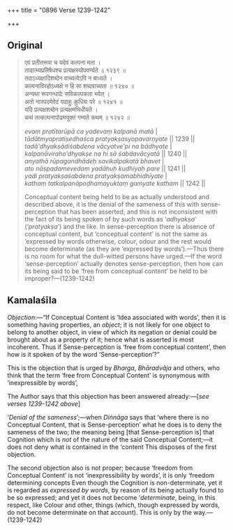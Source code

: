 +++
title = "0896 Verse 1239-1242"

+++
## Original 
>
> एवं प्रतीतरूपा च यदेवं कल्पना मता ।  
> तादात्म्यप्रतिषेधश्च प्रत्यक्षस्योपवर्ण्यते ॥ १२३९ ॥  
> तदाऽध्यक्षादिशब्देन वाच्यत्वेऽपि न बाध्यते ।  
> कल्पनाविरहोऽध्यक्षे न हि सा शब्दवाच्यता ॥ १२४० ॥  
> अन्यथा रूपगन्धादेः सविकल्पकता भवेत् ।  
> अतो नास्पदमेवेदं यदाहुः कुधियः परे ॥ १२४१ ॥  
> यदि प्रत्यक्षशब्देन प्रत्यक्षमभिधीयते ।  
> कथं तत्कल्पनापोढमयुक्तं गम्यते कथम् ॥ १२४२ ॥ 
>
> *evaṃ pratītarūpā ca yadevaṃ kalpanā matā* \|  
> *tādātmyapratiṣedhaśca pratyakṣasyopavarṇyate* \|\| 1239 \|\|  
> *tadā'dhyakṣādiśabdena vācyatve'pi na bādhyate* \|  
> *kalpanāviraho'dhyakṣe na hi sā śabdavācyatā* \|\| 1240 \|\|  
> *anyathā rūpagandhādeḥ savikalpakatā bhavet* \|  
> *ato nāspadamevedaṃ yadāhuḥ kudhiyaḥ pare* \|\| 1241 \|\|  
> *yadi pratyakṣaśabdena pratyakṣamabhidhīyate* \|  
> *kathaṃ tatkalpanāpoḍhamayuktaṃ gamyate katham* \|\| 1242 \|\| 
>
> Conceptual content being held to be as actually understood and described above, it is the denial of the sameness of this with sense-perception that has been asserted; and this is not inconsistent with the fact of its being spoken of by such words as ‘*adhyakṣa*’ (‘*pratyakṣa*’) and the like. In sense-perception there is absence of conceptual content, but ‘conceptual content’ is not the same as ‘expressed by words otherwise, colour, odour and the rest would become determinate (as they are ‘expressed by words’).—Thus there is no room for what the dull-witted persons have urged.—If the word ‘sense-perception’ actually denotes sense-perception, then how can its being said to be ‘free from conceptual content’ be held to be improper?—(1239-1242)



## Kamalaśīla

*Objection*:—“If Conceptual Content is ‘Idea associated with words’, then it is something having properties, an *object*; it is not likely for one object to belong to another object, in view of which its negation or denial could be brought about as a property of it; hence what is asserted is most incoherent. Thus if Sense-perception is ‘free from conceptual content’, then how is it spoken of by the word ‘Sense-perception’?”

This is the objection that is urged by *Bharga*, *Bhāradvāja* and others, who think that the term ‘free from Conceptual Content’ is synonymous with ‘inexpressible by words’,

The Author says that this objection has been answered already:—[*see verses 1239-1242 above*]

‘*Denial of the sameness*’;—when *Diṅnāga* says that ‘where there is no Conceptual Content, that is Sense-perception’ what he does is to deny the sameness of the two; the meaning being [that Sense-perception is] that Cognition which is *not* of the nature of the said Conceptual Content;—it does not deny what is contained in the ‘content This disposes of the first objection.

The second objection also is not proper; because ‘freedom from Conceptual Content’ is not ‘inexpressibility by words’, it is only ‘freedom determining concepts Even though the Cognition is non-determinate, yet it is regarded as *expressed by words*, by reason of its being actually found to be so expressed; and yet it does not become ‘*determinate*, being, in this respect, like Colour and other, things (which, though expressed by words, do not become determinate on that account). This is only by the way.—(1239-1242)


